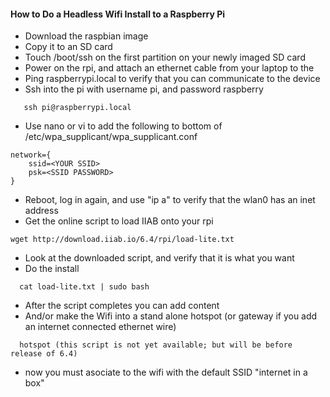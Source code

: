 #### How to Do a Headless Wifi Install to a Raspberry Pi 

* Download the raspbian image
* Copy it to an SD card
* Touch /boot/ssh on the first partition on your newly imaged SD card
* Power on the rpi, and attach an ethernet cable from your laptop to the
* Ping raspberrypi.local to verify that you can communicate to the device
* Ssh into the pi with username pi, and password raspberry
```
   ssh pi@raspberrypi.local
```
* Use nano or vi to add the following to bottom of /etc/wpa_supplicant/wpa_supplicant.conf
```
network={
    ssid=<YOUR SSID>
    psk=<SSID PASSWORD>
}
```
* Reboot, log in again, and use "ip a" to verify that the wlan0 has an inet address
* Get the online script to load IIAB onto your rpi

```
wget http://download.iiab.io/6.4/rpi/load-lite.txt
```
* Look at the downloaded script, and verify that it is what you want
* Do the install
```
  cat load-lite.txt | sudo bash
```
* After the script completes you can add content
* And/or make the Wifi into a stand alone hotspot (or gateway if you add an internet connected ethernet wire) 
```
  hotspot (this script is not yet available; but will be before release of 6.4)
```
* now you must asociate to the wifi with the default SSID "internet in a box" 
